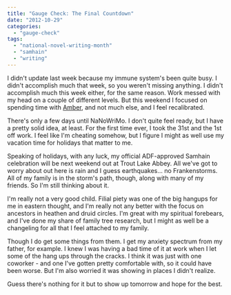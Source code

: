 ```yaml
---
title: "Gauge Check: The Final Countdown"
date: "2012-10-29"
categories: 
  - "gauge-check"
tags: 
  - "national-novel-writing-month"
  - "samhain"
  - "writing"
---
```


I didn't update last week because my immune system's been quite busy. I didn't accomplish much that week, so you weren't missing anything. I didn't accomplish much this week either, for the same reason. Work messed with my head on a couple of different levels. But this weekend I focused on spending time with [Amber](http://rippingback.wordpress.com), and not much else, and I feel recalibrated.

There's only a few days until NaNoWriMo. I don't quite feel ready, but I have a pretty solid idea, at least. For the first time ever, I took the 31st and the 1st off work. I feel like I'm cheating somehow, but I figure I might as well use my vacation time for holidays that matter to me.

Speaking of holidays, with any luck, my official ADF-approved Samhain celebration will be next weekend out at Trout Lake Abbey. All we've got to worry about out here is rain and I guess earthquakes... no Frankenstorms. All of my family is in the storm's path, though, along with many of my friends. So I'm still thinking about it.

I'm really not a very good child. Filial piety was one of the big hangups for me in eastern thought, and I'm really not any better with the focus on ancestors in heathen and druid circles. I'm great with my spiritual forebears, and I've done my share of family tree research, but I might as well be a changeling for all that I feel attached to my family.

Though I do get some things from them. I get my anxiety spectrum from my father, for example. I knew I was having a bad time of it at work when I let some of the hang ups through the cracks. I think it was just with one coworker - and one I've gotten pretty comfortable with, so it could have been worse. But I'm also worried it was showing in places I didn't realize.

Guess there's nothing for it but to show up tomorrow and hope for the best.
